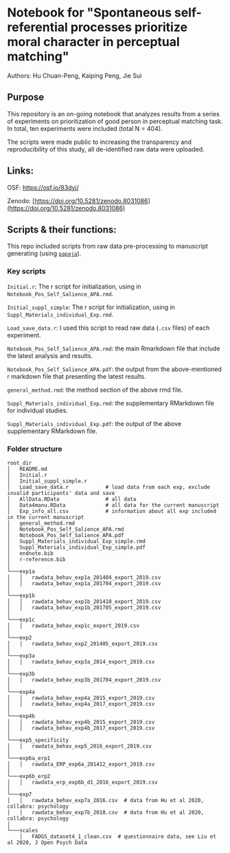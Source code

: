 # Notebook for "Spontaneous self-referential processes prioritize moral character in perceptual matching"

Authors: Hu Chuan-Peng, Kaiping Peng, Jie Sui

## Purpose

This repository is an on-going notebook that analyzes results from a series of experiments on prioritization of good person in perceptual matching task. In total, ten experiments were included (total N = 404).

The scripts were made public to increasing the transparency and reproducibility of this study, all de-identified raw data were uploaded.

## Links:

OSF: <https://osf.io/83dyj/>

Zenodo: [https://doi.org/10.5281/zenodo.8031086](https://doi.org/10.5281/zenodo.8031086)

## Scripts & their functions:

This repo included scripts from raw data pre-processing to manuscript generating (using [`papaja`](https://github.com/crsh/papaja)).

### Key scripts

`Initial.r`: The r script for initialization, using in `Notebook_Pos_Self_Salience_APA.rmd`.

`Initial_suppl_simple`: The r script for initialization, using in `Suppl_Materials_individual_Exp.rmd`.

`Load_save_data.r`: I used this script to read raw data (`.csv` files) of each experiment.

`Notebook_Pos_Self_Salience_APA.rmd`: the main Rmarkdown file that include the latest analysis and results.

`Notebook_Pos_Self_Salience_APA.pdf`: the output from the above-mentioned r markdown file that presenting the latest results.

`general_method.rmd`: the method section of the above rmd file.

`Suppl_Materials_individual_Exp.rmd`: the supplementary RMarkdown file for individual studies.

`Suppl_Materials_individual_Exp.pdf`: the output of the above supplementary RMarkdown file.


### Folder structure

```         
root_dir
│   README.md
│   Initial.r
│   Initial_suppl_simple.r
│   Load_save_data.r            # load data from each exp, exclude invalid participants' data and save
│   AllData.RData               # all data
│   Data4manu.RData             # all data for the current manuscript
│   Exp_info_all.csv            # information about all exp included in the current manuscript
│   general_method.rmd
│   Notebook_Pos_Self_Salience_APA.rmd
│   Notebook_Pos_Self_Salience_APA.pdf
│   Suppl_Materials_individual_Exp_simple.rmd
│   Suppl_Materials_individual_Exp_simple.pdf
│   endnote.bib
│   r-reference.bib
│
└───exp1a
│   │   rawdata_behav_exp1a_201404_export_2019.csv
│   │   rawdata_behav_exp1a_201704_export_2019.csv
│   
└───exp1b
│   │   rawdata_behav_exp1b_201410_export_2019.csv
│   │   rawdata_behav_exp1b_201705_export_2019.csv
│
└───exp1c
│   │   rawdata_behav_exp1c_export_2019.csv
│
└───exp2
│   │   rawdata_behav_exp2_201405_export_2019.csv
│
└───exp3a
│   │   rawdata_behav_exp3a_2014_export_2019.csv
│
└───exp3b
│   │   rawdata_behav_exp3b_201704_export_2019.csv
│
└───exp4a
│   │   rawdata_behav_exp4a_2015_export_2019.csv
│   │   rawdata_behav_exp4a_2017_export_2019.csv
│
└───exp4b
│   │   rawdata_behav_exp4b_2015_export_2019.csv
│   │   rawdata_behav_exp4b_2017_export_2019.csv
│
└───exp5_specificity
│   │   rawdata_behav_exp5_2016_export_2019.csv
│
└───exp6a_erp1
│   │   rawdata_ERP_exp6a_201412_export_2019.csv
│
└───exp6b_erp2
│   │   rawdata_erp_exp6b_d1_2016_export_2019.csv
│
└───exp7 
│   │   rawdata_behav_exp7a_2016.csv  # data from Hu et al 2020, collabra: psychology
│   │   rawdata_behav_exp7b_2018.csv  # data from Hu et al 2020, collabra: psychology
│
└───scales
    │   FADGS_dataset4_1_clean.csv  # questionnaire data, see Liu et al 2020, J Open Psych Data
```
